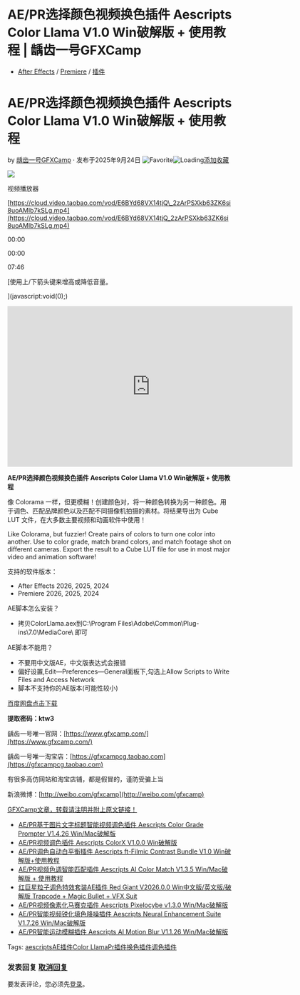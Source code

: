 # AE/PR选择颜色视频换色插件 Aescripts Color Llama V1.0 Win破解版 + 使用教程 | 龋齿一号GFXCamp

-   [After Effects](https://www.gfxcamp.com/category/plug-ins/ae-plug-ins/) / [Premiere](https://www.gfxcamp.com/category/plug-ins/pre/) / [插件](https://www.gfxcamp.com/category/plug-ins/)

# AE/PR选择颜色视频换色插件 Aescripts Color Llama V1.0 Win破解版 + 使用教程

by [龋齿一号GFXCamp](https://www.gfxcamp.com/author/gfxcamp/ "文章作者 龋齿一号GFXCamp") · 发布于2025年9月24日 ![Favorite](https://www.gfxcamp.com/wp-content/plugins/wp-favorite-posts/img/star.png "Favorite")![Loading](https://www.gfxcamp.com/wp-content/plugins/wp-favorite-posts/img/loading.gif "Loading")[添加收藏](?wpfpaction=add&postid=129754 "添加收藏")

![](https://www.gfxcamp.com/wp-content/uploads/2025/09/Color-Llama.jpg)  

视频播放器

[https://cloud.video.taobao.com/vod/E6BYd68VX14tjQ\_2zArPSXkb63ZK6si8uoAMlb7kSLg.mp4](https://cloud.video.taobao.com/vod/E6BYd68VX14tjQ_2zArPSXkb63ZK6si8uoAMlb7kSLg.mp4)

00:00

00:00

07:46

[使用上/下箭头键来增高或降低音量。

](javascript:void\(0\);)

<iframe loading="lazy" src="https://player.youku.com/embed/XNjQ5NDc4NDY5Mg==" width="640" height="360" frameborder="0" allowfullscreen="allowfullscreen" data-mce-fragment="1"></iframe>

**AE/PR选择颜色视频换色插件 Aescripts Color Llama V1.0 Win破解版 + 使用教程**

像 Colorama 一样，但更模糊！创建颜色对，将一种颜色转换为另一种颜色。用于调色、匹配品牌颜色以及匹配不同摄像机拍摄的素材。将结果导出为 Cube LUT 文件，在大多数主要视频和动画软件中使用！

Like Colorama, but fuzzier! Create pairs of colors to turn one color into another. Use to color grade, match brand colors, and match footage shot on different cameras. Export the result to a Cube LUT file for use in most major video and animation software!

支持的软件版本：

-   After Effects 2026, 2025, 2024
-   Premiere 2026, 2025, 2024

AE脚本怎么安装？

-   拷贝ColorLlama.aex到C:\\Program Files\\Adobe\\Common\\Plug-ins\\7.0\\MediaCore\\ 即可

AE脚本不能用？

-   不要用中文版AE，中文版表达式会报错
-   偏好设置,Edit—Preferences—General面板下,勾选上Allow Scripts to Write Files and Access Network
-   脚本不支持你的AE版本(可能性较小)

[百度网盘点击下载](https://pan.baidu.com/s/1cpi2GzJk805667ik0LiAEw?pwd=ktw3)

**提取密码：ktw3**

龋齿一号唯一官网：[https://www.gfxcamp.com/](https://www.gfxcamp.com/)

龋齿一号唯一淘宝店：[https://gfxcampcg.taobao.com](https://gfxcampcg.taobao.com)

有很多高仿网站和淘宝店铺，都是假冒的，谨防受骗上当

新浪微博：[http://weibo.com/gfxcamp](http://weibo.com/gfxcamp)

[GFXCamp文章，转载请注明并附上原文链接！](https://www.gfxcamp.com)

-   [![AE/PR基于图片文字标题智能视频调色插件 Aescripts Color Grade Prompter V1.4.26 Win/Mac破解版](data:image/gif;base64,R0lGODlhAQABAIAAAAAAAP///yH5BAEAAAAALAAAAAABAAEAAAIBRAA7)](https://www.gfxcamp.com/color-grade-prompter/)[AE/PR基于图片文字标题智能视频调色插件 Aescripts Color Grade Prompter V1.4.26 Win/Mac破解版](https://www.gfxcamp.com/color-grade-prompter/)
-   [![AE/PR视频调色插件 Aescripts ColorX V1.0.0 Win破解版](data:image/gif;base64,R0lGODlhAQABAIAAAAAAAP///yH5BAEAAAAALAAAAAABAAEAAAIBRAA7)](https://www.gfxcamp.com/colorx/)[AE/PR视频调色插件 Aescripts ColorX V1.0.0 Win破解版](https://www.gfxcamp.com/colorx/)
-   [![AE/PR调色自动白平衡插件 Aescripts ft-Filmic Contrast Bundle V1.0 Win破解版+使用教程](data:image/gif;base64,R0lGODlhAQABAIAAAAAAAP///yH5BAEAAAAALAAAAAABAAEAAAIBRAA7)](https://www.gfxcamp.com/ft-filmic-contrast-bundle/)[AE/PR调色自动白平衡插件 Aescripts ft-Filmic Contrast Bundle V1.0 Win破解版+使用教程](https://www.gfxcamp.com/ft-filmic-contrast-bundle/)
-   [![AE/PR视频色调智能匹配插件 Aescripts AI Color Match V1.3.5 Win/Mac破解版 + 使用教程](data:image/gif;base64,R0lGODlhAQABAIAAAAAAAP///yH5BAEAAAAALAAAAAABAAEAAAIBRAA7)](https://www.gfxcamp.com/ai-color-match/)[AE/PR视频色调智能匹配插件 Aescripts AI Color Match V1.3.5 Win/Mac破解版 + 使用教程](https://www.gfxcamp.com/ai-color-match/)
-   [![红巨星粒子调色特效套装AE插件 Red Giant V2026.0.0 Win中文版/英文版/破解版 Trapcode + Magic Bullet + VFX Suit](data:image/gif;base64,R0lGODlhAQABAIAAAAAAAP///yH5BAEAAAAALAAAAAABAAEAAAIBRAA7)](https://www.gfxcamp.com/red-giant-v2026/)[红巨星粒子调色特效套装AE插件 Red Giant V2026.0.0 Win中文版/英文版/破解版 Trapcode + Magic Bullet + VFX Suit](https://www.gfxcamp.com/red-giant-v2026/)
-   [![AE/PR视频像素化马赛克插件 Aescripts Pixelocybe v1.3.0 Win/Mac破解版](data:image/gif;base64,R0lGODlhAQABAIAAAAAAAP///yH5BAEAAAAALAAAAAABAAEAAAIBRAA7)](https://www.gfxcamp.com/aescripts-pixelocybe/)[AE/PR视频像素化马赛克插件 Aescripts Pixelocybe v1.3.0 Win/Mac破解版](https://www.gfxcamp.com/aescripts-pixelocybe/)
-   [![AE/PR智能视频锐化填色降噪插件 Aescripts Neural Enhancement Suite V1.7.26 Win/Mac破解版](data:image/gif;base64,R0lGODlhAQABAIAAAAAAAP///yH5BAEAAAAALAAAAAABAAEAAAIBRAA7)](https://www.gfxcamp.com/aescripts-neural-enhancement-suite/)[AE/PR智能视频锐化填色降噪插件 Aescripts Neural Enhancement Suite V1.7.26 Win/Mac破解版](https://www.gfxcamp.com/aescripts-neural-enhancement-suite/)
-   [![AE/PR智能运动模糊插件 Aescripts AI Motion Blur V1.1.26 Win/Mac破解版](data:image/gif;base64,R0lGODlhAQABAIAAAAAAAP///yH5BAEAAAAALAAAAAABAAEAAAIBRAA7)](https://www.gfxcamp.com/ai-motion-blur/)[AE/PR智能运动模糊插件 Aescripts AI Motion Blur V1.1.26 Win/Mac破解版](https://www.gfxcamp.com/ai-motion-blur/)

[](javascript:void\(0\); "微博")[](javascript:void\(0\); "微信")[](javascript:void\(0\); "QQ")[](javascript:void\(0\); "QQ空间")

Tags: [aescripts](https://www.gfxcamp.com/tag/aescripts/)[AE插件](https://www.gfxcamp.com/tag/ae%e6%8f%92%e4%bb%b6/)[Color Llama](https://www.gfxcamp.com/tag/color-llama/)[Pr插件](https://www.gfxcamp.com/tag/pr%e6%8f%92%e4%bb%b6/)[换色插件](https://www.gfxcamp.com/tag/%e6%8d%a2%e8%89%b2%e6%8f%92%e4%bb%b6/)[调色插件](https://www.gfxcamp.com/tag/%e8%b0%83%e8%89%b2%e6%8f%92%e4%bb%b6/)

### 发表回复 [取消回复](/color-llama/#respond)

要发表评论，您必须先[登录](https://www.gfxcamp.com/wp-login.php?redirect_to=https%3A%2F%2Fwww.gfxcamp.com%2Fcolor-llama%2F)。